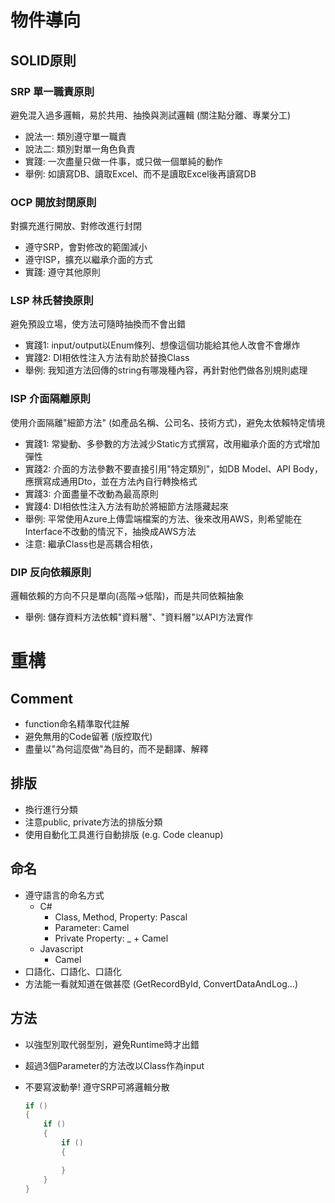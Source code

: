 # 物件導向

## SOLID原則

### SRP 單一職責原則

避免混入過多邏輯，易於共用、抽換與測試邏輯 (關注點分離、專業分工)

* 說法一: 類別遵守單一職責
* 說法二: 類別對單一角色負責
* 實踐: 一次盡量只做一件事，或只做一個單純的動作 
* 舉例: 如讀寫DB、讀取Excel、而不是讀取Excel後再讀寫DB

### OCP 開放封閉原則

對擴充進行開放、對修改進行封閉

* 遵守SRP，會對修改的範圍減小
* 遵守ISP，擴充以繼承介面的方式
* 實踐: 遵守其他原則

### LSP 林氏替換原則

避免預設立場，使方法可隨時抽換而不會出錯

* 實踐1: input/output以Enum條列、想像這個功能給其他人改會不會爆炸
* 實踐2: DI相依性注入方法有助於替換Class
* 舉例: 我知道方法回傳的string有哪幾種內容，再針對他們做各別規則處理

### ISP 介面隔離原則

使用介面隔離"細節方法" (如產品名稱、公司名、技術方式)，避免太依賴特定情境

* 實踐1: 常變動、多參數的方法減少Static方式撰寫，改用繼承介面的方式增加彈性
* 實踐2: 介面的方法參數不要直接引用"特定類別"，如DB Model、API Body，應撰寫成通用Dto，並在方法內自行轉換格式
* 實踐3: 介面盡量不改動為最高原則
* 實踐4: DI相依性注入方法有助於將細節方法隱藏起來
* 舉例: 平常使用Azure上傳雲端檔案的方法、後來改用AWS，則希望能在Interface不改動的情況下，抽換成AWS方法
* 注意: 繼承Class也是高耦合相依，

### DIP 反向依賴原則

邏輯依賴的方向不只是單向(高階→低階)，而是共同依賴抽象

* 舉例: 儲存資料方法依賴"資料層"、"資料層"以API方法實作

# 重構

## Comment

* function命名精準取代註解
* 避免無用的Code留著 (版控取代)
* 盡量以"為何這麼做"為目的，而不是翻譯、解釋

## 排版

* 換行進行分類
* 注意public, private方法的排版分類
* 使用自動化工具進行自動排版 (e.g. Code cleanup)

## 命名

* 遵守語言的命名方式
  * C#
    * Class, Method, Property: Pascal
    * Parameter: Camel
    * Private Property: _ + Camel
  * Javascript
    * Camel
* 口語化、口語化、口語化
* 方法能一看就知道在做甚麼 (GetRecordById, ConvertDataAndLog...)

## 方法

* 以強型別取代弱型別，避免Runtime時才出錯
* 超過3個Parameter的方法改以Class作為input
* 不要寫波動拳! 遵守SRP可將邏輯分散
  
  ```C#
  if ()
  {
      if ()
      {
          if ()
          {

          }
      }
  }
  ```
